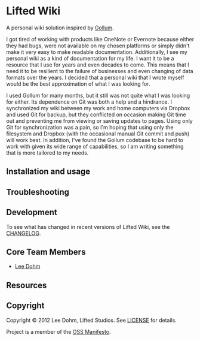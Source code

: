 <!-- 
[![Build Status](NOTE: Use something like Travis CI http://about.travis-ci.org/docs/user/getting-started/)
 -->

# Lifted Wiki

A personal wiki solution inspired by [Gollum](https://github.com/github/gollum).

I got tired of working with products like OneNote or Evernote because either they had bugs, were not available on my chosen platforms or simply didn't make it very easy to make readable documentation.  Additionally, I see my personal wiki as a kind of documentation for my life.  I want it to be a resource that I use for years and even decades to come.  This means that I need it to be resilient to the failure of businesses and even changing of data formats over the years.  I decided that a personal wiki that I wrote myself would be the best approximation of what I was looking for.

I used Gollum for many months, but it still was not quite what I was looking for either.  Its dependence on Git was both a help and a hindrance.  I synchronized my wiki between my work and home computers via Dropbox and used Git for backup, but they conflicted on occasion making Git time out and preventing me from viewing or saving updates to pages.  Using only Git for synchronization was a pain, so I'm hoping that using only the filesystem and Dropbox (with the occasional manual Git commit and push) will work best.  In addition, I've found the Gollum codebase to be hard to work with given its wide range of capabilities, so I am writing something that is more tailored to my needs.

## Installation and usage

## Troubleshooting

## Development

To see what has changed in recent versions of Lifted Wiki, see the [CHANGELOG](https://github.com/lee-dohm/liftedwiki/blob/master/CHANGELOG.md).

## Core Team Members

* [Lee Dohm](https://github.com/lee-dohm/)

## Resources

<!-- ### Other questions

Feel free to chat with the Lifted Wiki core team (and many other users) on IRC in the  [#project](irc://irc.freenode.net/project) channel on Freenode, or via email on the [Project mailing list]().
 -->

## Copyright

Copyright © 2012 Lee Dohm, Lifted Studios. See [LICENSE](https://github.com/lee-dohm/liftedwiki/blob/master/LICENSE.md) for details.

Project is a member of the [OSS Manifesto](http://ossmanifesto.com/).
